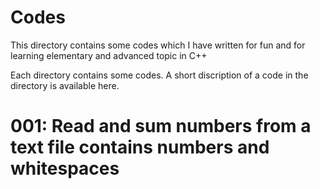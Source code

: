 # Codes

 This directory contains some codes which I have written for fun and for learning elementary and advanced topic in C++


Each directory contains some codes.
A short discription of a code in the directory is available here.

# 001: Read and sum numbers from a text file contains numbers and whitespaces



